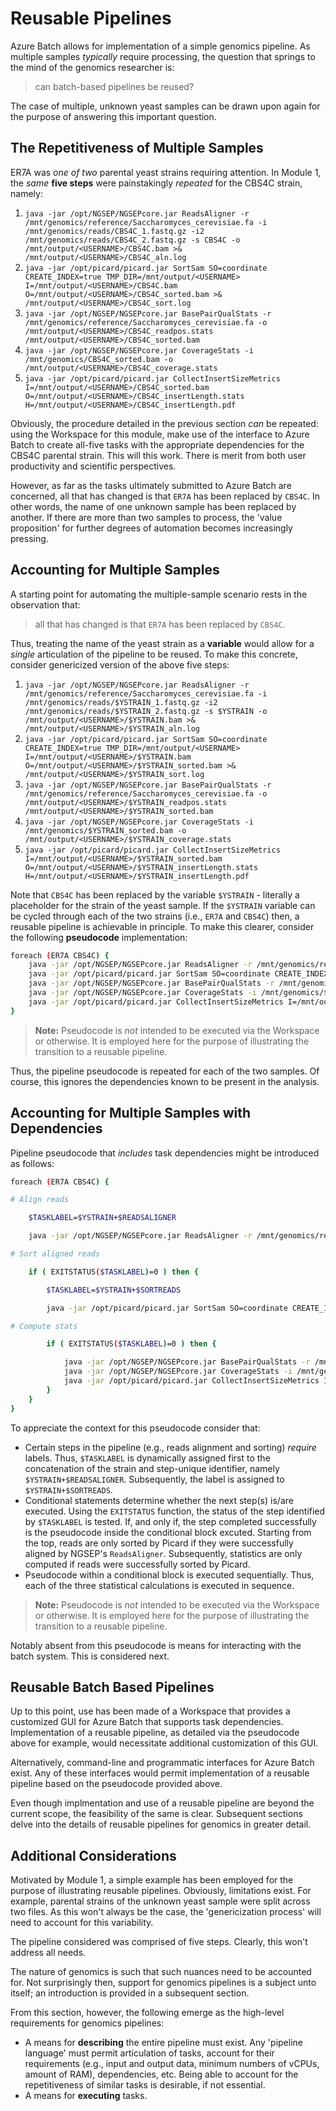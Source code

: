 # Reusable Pipelines 

Azure Batch allows for implementation of a simple genomics pipeline. As multiple samples _typically_ require processing, the question that springs to the mind of the genomics researcher is:

> can batch-based pipelines be reused? 

The case of multiple, unknown yeast samples can be drawn upon again for the purpose of answering this important question. 

## The Repetitiveness of Multiple Samples 

ER7A was _one of two_ parental yeast strains requiring attention. In Module 1, the _same_ **five steps** were painstakingly _repeated_ for the CBS4C strain, namely:

1. `java -jar /opt/NGSEP/NGSEPcore.jar ReadsAligner -r /mnt/genomics/reference/Saccharomyces_cerevisiae.fa -i /mnt/genomics/reads/CBS4C_1.fastq.gz -i2 /mnt/genomics/reads/CBS4C_2.fastq.gz -s CBS4C -o /mnt/output/<USERNAME>/CBS4C.bam >& /mnt/output/<USERNAME>/CBS4C_aln.log`
1. `java -jar /opt/picard/picard.jar SortSam SO=coordinate CREATE_INDEX=true TMP_DIR=/mnt/output/<USERNAME> I=/mnt/output/<USERNAME>/CBS4C.bam O=/mnt/output/<USERNAME>/CBS4C_sorted.bam >& /mnt/output/<USERNAME>/CBS4C_sort.log`
1. `java -jar /opt/NGSEP/NGSEPcore.jar BasePairQualStats -r /mnt/genomics/reference/Saccharomyces_cerevisiae.fa -o /mnt/output/<USERNAME>/CBS4C_readpos.stats /mnt/output/<USERNAME>/CBS4C_sorted.bam`
1. `java -jar /opt/NGSEP/NGSEPcore.jar CoverageStats -i /mnt/genomics/CBS4C_sorted.bam -o /mnt/output/<USERNAME>/CBS4C_coverage.stats`
1. `java -jar /opt/picard/picard.jar CollectInsertSizeMetrics I=/mnt/output/<USERNAME>/CBS4C_sorted.bam O=/mnt/output/<USERNAME>/CBS4C_insertLength.stats H=/mnt/output/<USERNAME>/CBS4C_insertLength.pdf`

Obviously, the procedure detailed in the previous section _can_ be repeated: using the Workspace for this module, make use of the interface to Azure Batch to create all-five tasks with the appropriate dependencies for the CBS4C parental strain. This will this work. There is merit from both user productivity and scientific perspectives. 

However, as far as the tasks ultimately submitted to Azure Batch are concerned, all that has changed is that `ER7A` has been replaced by `CBS4C`. In other words, the name of one unknown sample has been replaced by another. If there are more than two samples to process, the 'value proposition' for further degrees of automation becomes increasingly pressing. 

## Accounting for Multiple Samples

A starting point for automating the multiple-sample scenario rests in the observation that:

> all that has changed is that `ER7A` has been replaced by `CBS4C`.

Thus, treating the name of the yeast strain as a **variable** would allow for a _single_ articulation of the pipeline to be reused. To make this concrete, consider genericized version of the above five steps:

1. `java -jar /opt/NGSEP/NGSEPcore.jar ReadsAligner -r /mnt/genomics/reference/Saccharomyces_cerevisiae.fa -i /mnt/genomics/reads/$YSTRAIN_1.fastq.gz -i2 /mnt/genomics/reads/$YSTRAIN_2.fastq.gz -s $YSTRAIN -o /mnt/output/<USERNAME>/$YSTRAIN.bam >& /mnt/output/<USERNAME>/$YSTRAIN_aln.log`
1. `java -jar /opt/picard/picard.jar SortSam SO=coordinate CREATE_INDEX=true TMP_DIR=/mnt/output/<USERNAME> I=/mnt/output/<USERNAME>/$YSTRAIN.bam O=/mnt/output/<USERNAME>/$YSTRAIN_sorted.bam >& /mnt/output/<USERNAME>/$YSTRAIN_sort.log`
1. `java -jar /opt/NGSEP/NGSEPcore.jar BasePairQualStats -r /mnt/genomics/reference/Saccharomyces_cerevisiae.fa -o /mnt/output/<USERNAME>/$YSTRAIN_readpos.stats /mnt/output/<USERNAME>/$YSTRAIN_sorted.bam`
1. `java -jar /opt/NGSEP/NGSEPcore.jar CoverageStats -i /mnt/genomics/$YSTRAIN_sorted.bam -o /mnt/output/<USERNAME>/$YSTRAIN_coverage.stats`
1. `java -jar /opt/picard/picard.jar CollectInsertSizeMetrics I=/mnt/output/<USERNAME>/$YSTRAIN_sorted.bam O=/mnt/output/<USERNAME>/$YSTRAIN_insertLength.stats H=/mnt/output/<USERNAME>/$YSTRAIN_insertLength.pdf`

Note that `CBS4C` has been replaced by the variable `$YSTRAIN` - literally a placeholder for the strain of the yeast sample. If the `$YSTRAIN` variable can be cycled through each of the two strains (i.e., `ER7A` and `CBS4C`) then, a reusable pipeline is achievable in principle. To make this clearer, consider the following **pseudocode** implementation:

```bash
foreach (ER7A CBS4C) {
    java -jar /opt/NGSEP/NGSEPcore.jar ReadsAligner -r /mnt/genomics/reference/Saccharomyces_cerevisiae.fa -i /mnt/genomics/reads/$YSTRAIN_1.fastq.gz -i2 /mnt/genomics/reads/$YSTRAIN_2.fastq.gz -s $YSTRAIN -o /mnt/output/<USERNAME>/$YSTRAIN.bam >& /mnt/output/<USERNAME>/$YSTRAIN_aln.log
    java -jar /opt/picard/picard.jar SortSam SO=coordinate CREATE_INDEX=true TMP_DIR=/mnt/output/<USERNAME> I=/mnt/output/<USERNAME>/$YSTRAIN.bam O=/mnt/output/<USERNAME>/$YSTRAIN_sorted.bam >& /mnt/output/<USERNAME>/$YSTRAIN_sort.log
    java -jar /opt/NGSEP/NGSEPcore.jar BasePairQualStats -r /mnt/genomics/reference/Saccharomyces_cerevisiae.fa -o /mnt/output/<USERNAME>/$YSTRAIN_readpos.stats /mnt/output/<USERNAME>/$YSTRAIN_sorted.bam
    java -jar /opt/NGSEP/NGSEPcore.jar CoverageStats -i /mnt/genomics/$YSTRAIN_sorted.bam -o /mnt/output/<USERNAME>/$YSTRAIN_coverage.stats
    java -jar /opt/picard/picard.jar CollectInsertSizeMetrics I=/mnt/output/<USERNAME>/$YSTRAIN_sorted.bam O=/mnt/output/<USERNAME>/$YSTRAIN_insertLength.stats H=/mnt/output/<USERNAME>/$YSTRAIN_insertLength.pdf
}
```

> **Note:**
> Pseudocode is _not_ intended to be executed via the Workspace or otherwise. It is employed here for the purpose of illustrating the transition to a reusable pipeline. 

Thus, the pipeline pseudocode is repeated for each of the two samples. Of course, this ignores the dependencies known to be present in the analysis.

## Accounting for Multiple Samples with Dependencies 

Pipeline pseudocode that _includes_ task dependencies might be introduced as follows:

```bash
foreach (ER7A CBS4C) {

# Align reads 

    $TASKLABEL=$YSTRAIN+$READSALIGNER

    java -jar /opt/NGSEP/NGSEPcore.jar ReadsAligner -r /mnt/genomics/reference/Saccharomyces_cerevisiae.fa -i /mnt/genomics/reads/$YSTRAIN_1.fastq.gz -i2 /mnt/genomics/reads/$YSTRAIN_2.fastq.gz -s $YSTRAIN -o /mnt/output/<USERNAME>/$YSTRAIN.bam >& /mnt/output/<USERNAME>/$YSTRAIN_aln.log

# Sort aligned reads

    if ( EXITSTATUS($TASKLABEL)=0 ) then {

        $TASKLABEL=$YSTRAIN+$SORTREADS

        java -jar /opt/picard/picard.jar SortSam SO=coordinate CREATE_INDEX=true TMP_DIR=/mnt/output/<USERNAME> I=/mnt/output/<USERNAME>/$YSTRAIN.bam O=/mnt/output/<USERNAME>/$YSTRAIN_sorted.bam >& /mnt/output/<USERNAME>/$YSTRAIN_sort.log

# Compute stats

        if ( EXITSTATUS($TASKLABEL)=0 ) then {

            java -jar /opt/NGSEP/NGSEPcore.jar BasePairQualStats -r /mnt/genomics/reference/Saccharomyces_cerevisiae.fa -o /mnt/output/<USERNAME>/$YSTRAIN_readpos.stats /mnt/output/<USERNAME>/$YSTRAIN_sorted.bam
            java -jar /opt/NGSEP/NGSEPcore.jar CoverageStats -i /mnt/genomics/$YSTRAIN_sorted.bam -o /mnt/output/<USERNAME>/$YSTRAIN_coverage.stats
            java -jar /opt/picard/picard.jar CollectInsertSizeMetrics I=/mnt/output/<USERNAME>/$YSTRAIN_sorted.bam O=/mnt/output/<USERNAME>/$YSTRAIN_insertLength.stats H=/mnt/output/<USERNAME>/$YSTRAIN_insertLength.pdf
        }
    }    
}
```

To appreciate the context for this pseudocode consider that:

- Certain steps in the pipeline (e.g., reads alignment and sorting) _require_ labels. Thus, `$TASKLABEL` is dynamically assigned first to the concatenation of the strain and step-unique identifier, namely `$YSTRAIN+$READSALIGNER`. Subsequently, the label is assigned to `$YSTRAIN+$SORTREADS`. 
- Conditional statements determine whether the next step(s) is/are executed. Using the `EXITSTATUS` function, the status of the step identified by `$TASKLABEL` is tested. If, and only if, the step completed successfully is the pseudocode inside the conditional block excuted. Starting from the top, reads are only sorted by Picard if they were successfully aligned by NGSEP's `ReadsAligner`. Subsequently, statistics are only computed if reads were successfully sorted by Picard. 
- Pseudocode within a conditional block is executed sequentially. Thus, each of the three statistical calculations is executed in sequence. 

> **Note:**
> Pseudocode is _not_ intended to be executed via the Workspace or otherwise. It is employed here for the purpose of illustrating the transition to a reusable pipeline. 

Notably absent from this pseudocode is means for interacting with the batch system. This is considered next. 

## Reusable Batch Based Pipelines

Up to this point, use has been made of a Workspace that provides a customized GUI for Azure Batch that supports task dependencies. Implementation of a reusable pipeline, as detailed via the pseudocode above for example, would necessitate additional customization of this GUI. 

Alternatively, command-line and programmatic interfaces for Azure Batch exist. Any of these interfaces would permit implementation of a reusable pipeline based on the pseudocode provided above. 

Even though implmentation and use of a reusable pipeline are beyond the current scope, the feasibility of the same is clear. Subsequent sections delve into the details of reusable pipelines for genomics in greater detail. 

## Additional Considerations 

Motivated by Module 1, a simple example has been employed for the purpose of illustrating reusable pipelines. Obviously, limitations exist. For example, parental strains of the unknown yeast sample were split across two files. As this won't always be the case, the 'genericization process' will need to account for this variability. 

The pipeline considered was comprised of five steps. Clearly, this won't address all needs. 

The nature of genomics is such that such nuances need to be accounted for. Not surprisingly then, support for genomics pipelines is a subject unto itself; an introduction is provided in a subsequent section. 

From this section, however, the following emerge as the high-level requirements for genomics pipelines:

- A means for **describing** the entire pipeline must exist. Any 'pipeline language' must permit articulation of tasks, account for their requirements (e.g., input and output data, minimum numbers of vCPUs, amount of RAM), dependencies, etc. Being able to account for the repetitiveness of similar tasks is desirable, if not essential.
- A means for **executing** tasks. 

<!--- could elaborate --->